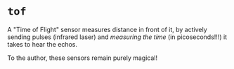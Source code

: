 # `tof`

A "Time of Flight" sensor measures distance in front of it, by actively sending pulses (infrared laser) and *measuring the time* (in picoseconds!!!) it takes to hear the echos.

To the author, these sensors remain purely magical!
